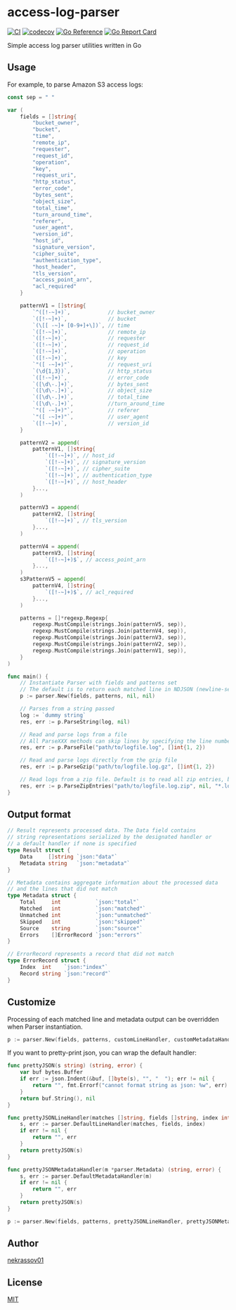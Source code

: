 access-log-parser
=================

[![CI](https://github.com/nekrassov01/access-log-parser/actions/workflows/test.yml/badge.svg?branch=main)](https://github.com/nekrassov01/access-log-parser/actions/workflows/test.yml)
[![codecov](https://codecov.io/gh/nekrassov01/access-log-parser/graph/badge.svg?token=RIV62CQILM)](https://codecov.io/gh/nekrassov01/access-log-parser)
[![Go Reference](https://pkg.go.dev/badge/github.com/nekrassov01/access-log-parser.svg)](https://pkg.go.dev/github.com/nekrassov01/access-log-parser)
[![Go Report Card](https://goreportcard.com/badge/github.com/nekrassov01/access-log-parser)](https://goreportcard.com/report/github.com/nekrassov01/access-log-parser)

Simple access log parser utilities written in Go

Usage
-----

For example, to parse Amazon S3 access logs:

```go
const sep = " "

var (
	fields = []string{
		"bucket_owner",
		"bucket",
		"time",
		"remote_ip",
		"requester",
		"request_id",
		"operation",
		"key",
		"request_uri",
		"http_status",
		"error_code",
		"bytes_sent",
		"object_size",
		"total_time",
		"turn_around_time",
		"referer",
		"user_agent",
		"version_id",
		"host_id",
		"signature_version",
		"cipher_suite",
		"authentication_type",
		"host_header",
		"tls_version",
		"access_point_arn",
		"acl_required"
	}

	patternV1 = []string{
		`^([!-~]+)`,            // bucket_owner
		`([!-~]+)`,             // bucket
		`(\[[ -~]+ [0-9+]+\])`, // time
		`([!-~]+)`,             // remote_ip
		`([!-~]+)`,             // requester
		`([!-~]+)`,             // request_id
		`([!-~]+)`,             // operation
		`([!-~]+)`,             // key
		`"([ -~]+)"`,           // request_uri
		`(\d{1,3})`,            // http_status
		`([!-~]+)`,             // error_code
		`([\d\-.]+)`,           // bytes_sent
		`([\d\-.]+)`,           // object_size
		`([\d\-.]+)`,           // total_time
		`([\d\-.]+)`,           //turn_around_time
		`"([ -~]+)"`,           // referer
		`"([ -~]+)"`,           // user_agent
		`([!-~]+)`,             // version_id
	}

	patternV2 = append(
		patternV1, []string{
			`([!-~]+)`, // host_id
			`([!-~]+)`, // signature_version
			`([!-~]+)`, // cipher_suite
			`([!-~]+)`, // authentication_type
			`([!-~]+)`, // host_header
		}...,
	)

	patternV3 = append(
		patternV2, []string{
			`([!-~]+)`, // tls_version
		}...,
	)

	patternV4 = append(
		patternV3, []string{
			`([!-~]+)$`, // access_point_arn
		}...,
	)
	s3PatternV5 = append(
		patternV4, []string{
			`([!-~]+)$`, // acl_required
		}...,
	)

	patterns = []*regexp.Regexp{
		regexp.MustCompile(strings.Join(patternV5, sep)),
		regexp.MustCompile(strings.Join(patternV4, sep)),
		regexp.MustCompile(strings.Join(patternV3, sep)),
		regexp.MustCompile(strings.Join(patternV2, sep)),
		regexp.MustCompile(strings.Join(patternV1, sep)),
	}
)

func main() {
	// Instantiate Parser with fields and patterns set
	// The default is to return each matched line in NDJSON (newline-separated JSON) format
	p := parser.New(fields, patterns, nil, nil)

	// Parses from a string passed
	log := `dummy string`
	res, err := p.ParseString(log, nil)

	// Read and parse logs from a file
	// All ParseXXX methods can skip lines by specifying the line numbers
	res, err := p.ParseFile("path/to/logfile.log", []int{1, 2})

	// Read and parse logs directly from the gzip file
	res, err := p.ParseGzip("path/to/logfile.log.gz", []int{1, 2})

	// Read logs from a zip file. Default is to read all zip entries, but glob patterns can be applied
	res, err := p.ParseZipEntries("path/to/logfile.log.zip", nil, "*.log")
}
```

Output format
-------------

```go
// Result represents processed data. The Data field contains
// string representations serialized by the designated handler or
// a default handler if none is specified
type Result struct {
	Data     []string `json:"data"`
	Metadata string   `json:"metadata"`
}

// Metadata contains aggregate information about the processed data
// and the lines that did not match
type Metadata struct {
	Total     int           `json:"total"`
	Matched   int           `json:"matched"`
	Unmatched int           `json:"unmatched"`
	Skipped   int           `json:"skipped"`
	Source    string        `json:"source"`
	Errors    []ErrorRecord `json:"errors"`
}

// ErrorRecord represents a record that did not match
type ErrorRecord struct {
	Index  int    `json:"index"`
	Record string `json:"record"`
}
```

Customize
---------

Processing of each matched line and metadata output can be overridden when Parser instantiation.

```go
p := parser.New(fields, patterns, customLineHandler, customMetadataHandler)
```

If you want to pretty-print json, you can wrap the default handler:

```go
func prettyJSON(s string) (string, error) {
	var buf bytes.Buffer
	if err := json.Indent(&buf, []byte(s), "", "  "); err != nil {
		return "", fmt.Errorf("cannot format string as json: %w", err)
	}
	return buf.String(), nil
}

func prettyJSONLineHandler(matches []string, fields []string, index int) (string, error) {
	s, err := parser.DefaultLineHandler(matches, fields, index)
	if err != nil {
		return "", err
	}
	return prettyJSON(s)
}

func prettyJSONMetadataHandler(m *parser.Metadata) (string, error) {
	s, err := parser.DefaultMetadataHandler(m)
	if err != nil {
		return "", err
	}
	return prettyJSON(s)
}

p := parser.New(fields, patterns, prettyJSONLineHandler, prettyJSONMetadataHandler)
```

Author
------

[nekrassov01](https://github.com/nekrassov01)

License
-------

[MIT](https://github.com/nekrassov01/access-log-parser/blob/main/LICENSE)
